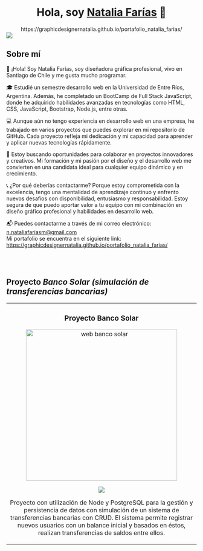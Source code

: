 <div align="center">
<h1 align="center">Hola, soy <a href="[https://www.linkedin.com/in/natalia-farias-graphicd]">Natalia Farías</a> 👋</h1>
   https://graphicdesignernatalia.github.io/portafolio_natalia_farias/
      <br>
</div>
<img src="https://i.imgur.com/yjaUO0F.png">

## Sobre mí

👋 ¡Hola! Soy Natalia Farías, soy diseñadora gráfica profesional, vivo en Santiago de Chile y me gusta mucho programar.

🎓 Estudié un semestre desarrollo web en la Universidad de Entre Ríos, Argentina. Además, he completado un BootCamp de Full Stack JavaScript, donde he adquirido habilidades avanzadas en tecnologías como HTML, CSS, JavaScript, Bootstrap, Node.js, entre otras.

💻 Aunque aún no tengo experiencia en desarrollo web en una empresa, he trabajado en varios proyectos que puedes explorar en mi repositorio de GitHub. Cada proyecto refleja mi dedicación y mi capacidad para aprender y aplicar nuevas tecnologías rápidamente.

🌟 Estoy buscando oportunidades para colaborar en proyectos innovadores y creativos. Mi formación y mi pasión por el diseño y el desarrollo web me convierten en una candidata ideal para cualquier equipo dinámico y en crecimiento.

📞 ¿Por qué deberías contactarme? Porque estoy comprometida con la excelencia, tengo una mentalidad de aprendizaje continuo y enfrento nuevos desafíos con disponibilidad, entusiasmo y responsabilidad. Estoy segura de que puedo aportar valor a tu equipo con mi combinación en diseño gráfico profesional y habilidades en desarrollo web.

📬 Puedes contactarme a través de mi correo electrónico:  n.nataliafariasm@gmail.com
<br>
   Mi portafolio se encuentra en el siguiente link: https://graphicdesignernatalia.github.io/portafolio_natalia_farias/
   
<br>
<br>

## Proyecto *Banco Solar (simulación de transferencias bancarias)*
<table>
<tr>
<td width="50%">
<h3 align="center">Proyecto Banco Solar</h3>
<div align="center">
<a href="https://github.com/graphicdesignernatalia/banco_solar_natalia_farias" target="_blank"><img src="https://i.imgur.com/qdQ3CMD.png" width="400" alt="web banco solar"></a>
<p>
<a href="https://github.com/graphicdesignernatalia/banco_solar_natalia_farias" target="_blank">
<img src="https://img.shields.io/badge/CÓDIGO-ff9?style=for-the-badge&logo=github&logoColor=black">
</a>
</p>
<p>Proyecto con utilización de Node y PostgreSQL para la gestión y persistencia de datos con simulación de un sistema de
transferencias bancarias con CRUD. El sistema permite registrar nuevos usuarios con un balance inicial y basados en éstos,
realizan transferencias de saldos entre ellos.</p>
</div>
